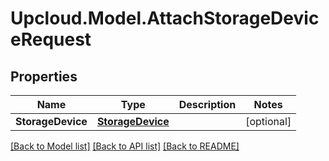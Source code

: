 # Upcloud.Model.AttachStorageDeviceRequest
## Properties

Name | Type | Description | Notes
------------ | ------------- | ------------- | -------------
**StorageDevice** | [**StorageDevice**](StorageDevice.md) |  | [optional] 

[[Back to Model list]](../README.md#documentation-for-models) [[Back to API list]](../README.md#documentation-for-api-endpoints) [[Back to README]](../README.md)

